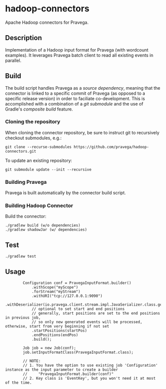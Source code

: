 <!--
Copyright (c) 2017 Dell Inc., or its subsidiaries. All Rights Reserved.

Licensed under the Apache License, Version 2.0 (the "License");
you may not use this file except in compliance with the License.
You may obtain a copy of the License at

    http://www.apache.org/licenses/LICENSE-2.0
-->

# hadoop-connectors
Apache Hadoop connectors for Pravega.

Description
-----------

Implementation of a Hadoop input format for Pravega (with wordcount examples). It leverages Pravega batch client to read all existing events in parallel.

Build
-------
The build script handles Pravega as a _source dependency_, meaning that the connector is linked to a specific commit of Pravega (as opposed to a specific release version) in order to faciliate co-development.  This is accomplished with a combination of a _git submodule_ and the use of Gradle's _composite build_ feature. 

### Cloning the repository
When cloning the connector repository, be sure to instruct git to recursively checkout submodules, e.g.:
```
git clone --recurse-submodules https://github.com/pravega/hadoop-connectors.git
```

To update an existing repository:
```
git submodule update --init --recursive
```

### Building Pravega
Pravega is built automatically by the connector build script.

### Building Hadoop Connector
Build the connector:
```
./gradlew build (w/o dependencies)
./gradlew shadowJar (w/ dependencies)
```

Test
-------
```
./gradlew test
```

Usage
-----
```
        Configuration conf = PravegaInputFormat.builder()
            .withScope("myScope")
            .forStream("myStream")
            .withURI("tcp://127.0.0.1:9090")
            .withDeserializer(io.pravega.client.stream.impl.JavaSerializer.class.getName())
            // optional to set start and end positions
            // generally, start positions are set to the end positions in previous job,
            // so only new generated events will be processed, otherwise, start from very beginning if not set
            .startPositions(startPos)
            .endPositions(endPos)
            .build();

        Job job = new Job(conf);
        job.setInputFormatClass(PravegaInputFormat.class);

        // NOTE:
        // 1. You have the option to use existing job 'Configuration' instance as the input parameter to create a builder
        //     "PravegaInputFormat.builder(conf)"
        // 2. Key class is 'EventKey', but you won't need it at most of the time.
```
